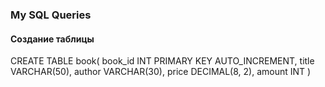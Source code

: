 ### My SQL Queries

#### Создание таблицы

CREATE TABLE book(
  book_id INT PRIMARY KEY AUTO_INCREMENT,
  title VARCHAR(50),
  author VARCHAR(30),
  price DECIMAL(8, 2),
  amount INT
)
